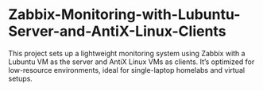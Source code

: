 # Zabbix-Monitoring-with-Lubuntu-Server-and-AntiX-Linux-Clients
This project sets up a lightweight monitoring system using Zabbix with a Lubuntu VM as the server and AntiX Linux VMs as clients. It’s optimized for low-resource environments, ideal for single-laptop homelabs and virtual setups.
